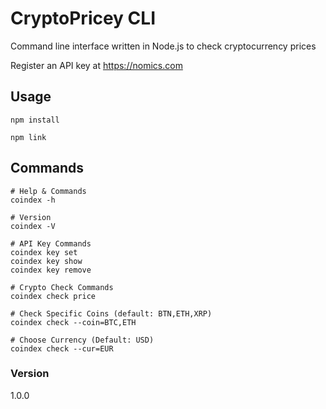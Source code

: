 # CryptoPricey CLI

Command line interface written in Node.js to check cryptocurrency prices

Register an API key at https://nomics.com

<!-- # Live Preview Image

![](/images/preview.gif) -->

## Usage

```
npm install

npm link
```

## Commands

```
# Help & Commands
coindex -h

# Version
coindex -V

# API Key Commands
coindex key set
coindex key show
coindex key remove

# Crypto Check Commands
coindex check price

# Check Specific Coins (default: BTN,ETH,XRP)
coindex check --coin=BTC,ETH

# Choose Currency (Default: USD)
coindex check --cur=EUR
```

### Version

1.0.0
